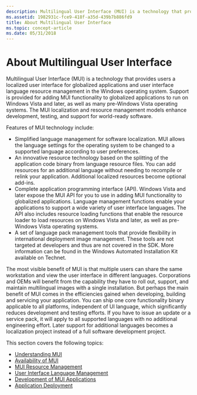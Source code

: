 ```yaml
---
description: Multilingual User Interface (MUI) is a technology that provides users a localized user interface for globalized applications and user interface language resource management in the Windows operating system.
ms.assetid: 1982931c-fce9-418f-a35d-439b7b886fd9
title: About Multilingual User Interface
ms.topic: concept-article
ms.date: 05/31/2018
---
```


# About Multilingual User Interface

Multilingual User Interface (MUI) is a technology that provides users a localized user interface for globalized applications and user interface language resource management in the Windows operating system. Support is provided for adding MUI functionality to globalized applications to run on Windows Vista and later, as well as many pre-Windows Vista operating systems. The MUI localization and resource management models enhance development, testing, and support for world-ready software.

Features of MUI technology include:

-   Simplified language management for software localization. MUI allows the language settings for the operating system to be changed to a supported language according to user preferences.
-   An innovative resource technology based on the splitting of the application code binary from language resource files. You can add resources for an additional language without needing to recompile or relink your application. Additional localized resources become optional add-ins.
-   Complete application programming interface (API). Windows Vista and later expose the MUI API for you to use in adding MUI functionality to globalized applications. Language management functions enable your applications to support a wide variety of user interface languages. The API also includes resource loading functions that enable the resource loader to load resources on Windows Vista and later, as well as pre-Windows Vista operating systems.
-   A set of language pack management tools that provide flexibility in international deployment image management. These tools are not targeted at developers and thus are not covered in the SDK. More information can be found in the Windows Automated Installation Kit available on Technet.

The most visible benefit of MUI is that multiple users can share the same workstation and view the user interface in different languages. Corporations and OEMs will benefit from the capability they have to roll out, support, and maintain multilingual images with a single installation. But perhaps the main benefit of MUI comes in the efficiencies gained when developing, building and servicing your application. You can ship one core functionality binary applicable to all platforms, independent of UI language, which significantly reduces development and testing efforts. If you have to issue an update or a service pack, it will apply to all supported languages with no additional engineering effort. Later support for additional languages becomes a localization project instead of a full software development project.

This section covers the following topics:

-   [Understanding MUI](understanding-mui.md)
-   [Availability of MUI](availability-of-mui.md)
-   [MUI Resource Management](mui-resource-management.md)
-   [User Interface Language Management](user-interface-language-management.md)
-   [Development of MUI Applications](development-of-mui-applications.md)
-   [Application Deployment](application-deployment.md)

 

 



